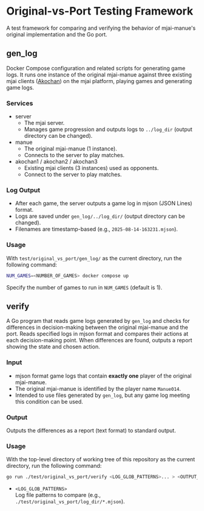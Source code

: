 # Original-vs-Port Testing Framework

A test framework for comparing and verifying the behavior of mjai-manue's original implementation and the Go port.

## gen_log

Docker Compose configuration and related scripts for generating game logs. It runs one instance of the original mjai-manue against three existing mjai clients ([Akochan](https://github.com/critter-mj/akochan)) on the mjai platform, playing games and generating game logs.

### Services

- server  
  - The mjai server.
  - Manages game progression and outputs logs to `../log_dir` (output directory can be changed).
- manue  
  - The original mjai-manue (1 instance).
  - Connects to the server to play matches.
- akochan1 / akochan2 / akochan3  
  - Existing mjai clients (3 instances) used as opponents.
  - Connect to the server to play matches.

### Log Output

- After each game, the server outputs a game log in mjson (JSON Lines) format.
- Logs are saved under `gen_log/../log_dir/` (output directory can be changed).
- Filenames are timestamp-based (e.g., `2025-08-14-163231.mjson`).

### Usage

With `test/original_vs_port/gen_log/` as the current directory, run the following command:

```sh
NUM_GAMES=<NUMBER_OF_GAMES> docker compose up
```

Specify the number of games to run in `NUM_GAMES` (default is 1).

## verify

A Go program that reads game logs generated by `gen_log` and checks for differences in decision-making between the original mjai-manue and the port. Reads specified logs in mjson format and compares their actions at each decision-making point. When differences are found, outputs a report showing the state and chosen action.

### Input

- mjson format game logs that contain **exactly one** player of the original mjai-manue.
- The original mjai-manue is identified by the player name `Manue014`.
- Intended to use files generated by `gen_log`, but any game log meeting this condition can be used.

### Output

Outputs the differences as a report (text format) to standard output.

### Usage

With the top-level directory of working tree of this repository as the current directory, run the following command:

```sh
go run ./test/original_vs_port/verify <LOG_GLOB_PATTERNS>... > <OUTPUT_FILEPATH>
```

- `<LOG_GLOB_PATTERNS>`  
  Log file patterns to compare (e.g., `./test/original_vs_port/log_dir/*.mjson`).
